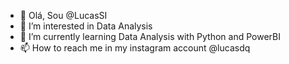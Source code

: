 - 👋 Olá, Sou @LucasSI
- 👀 I’m interested in Data Analysis
- 🌱 I’m currently learning Data Analysis with Python and PowerBI
- 📫 How to reach me in my instagram account @lucasdq

<!---
LucasSI/LucasSI is a ✨ special ✨ repository because its `README.md` (this file) appears on your GitHub profile.
You can click the Preview link to take a look at your changes.
--->
